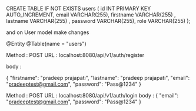 CREATE TABLE IF NOT EXISTS users
(
    id INT PRIMARY KEY AUTO_INCREMENT,
    email VARCHAR(255),
    firstname VARCHAR(255) ,
    lastname VARCHAR(255) ,
    password VARCHAR(255),
    role VARCHAR(255) 
);


and on User model make changes 

@Entity
@Table(name = "users")



Method : POST
URL : localhost:8080/api/v1/auth/register

body : 

{
    "firstname": "pradeep prajapati",
    "lastname": "pradeep prajapati",
    "email": "pradeeptest@gmail.com",
    "password": "Pass@1234"
}


Method : POST
URL : localhost:8080/api/v1/auth/login
body : 
{
    "email": "pradeeptest@gmail.com",
    "password": "Pass@1234"
}
